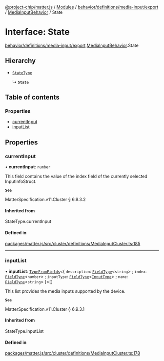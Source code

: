 [@project-chip/matter.js](../README.md) / [Modules](../modules.md) / [behavior/definitions/media-input/export](../modules/behavior_definitions_media_input_export.md) / [MediaInputBehavior](../modules/behavior_definitions_media_input_export.MediaInputBehavior.md) / State

# Interface: State

[behavior/definitions/media-input/export](../modules/behavior_definitions_media_input_export.md).[MediaInputBehavior](../modules/behavior_definitions_media_input_export.MediaInputBehavior.md).State

## Hierarchy

- [`StateType`](../modules/behavior_definitions_media_input_export._internal_.md#statetype)

  ↳ **`State`**

## Table of contents

### Properties

- [currentInput](behavior_definitions_media_input_export.MediaInputBehavior.State.md#currentinput)
- [inputList](behavior_definitions_media_input_export.MediaInputBehavior.State.md#inputlist)

## Properties

### currentInput

• **currentInput**: `number`

This field contains the value of the index field of the currently selected InputInfoStruct.

**`See`**

MatterSpecification.v11.Cluster § 6.9.3.2

#### Inherited from

StateType.currentInput

#### Defined in

[packages/matter.js/src/cluster/definitions/MediaInputCluster.ts:185](https://github.com/project-chip/matter.js/blob/904d0c9b952b91f28a21803759c5e5c66ee4d272/packages/matter.js/src/cluster/definitions/MediaInputCluster.ts#L185)

___

### inputList

• **inputList**: [`TypeFromFields`](../modules/tlv_export.md#typefromfields)\<\{ `description`: [`FieldType`](tlv_export.FieldType.md)\<`string`\> ; `index`: [`FieldType`](tlv_export.FieldType.md)\<`number`\> ; `inputType`: [`FieldType`](tlv_export.FieldType.md)\<[`InputType`](../enums/cluster_export.MediaInput.InputType.md)\> ; `name`: [`FieldType`](tlv_export.FieldType.md)\<`string`\>  }\>[]

This list provides the media inputs supported by the device.

**`See`**

MatterSpecification.v11.Cluster § 6.9.3.1

#### Inherited from

StateType.inputList

#### Defined in

[packages/matter.js/src/cluster/definitions/MediaInputCluster.ts:178](https://github.com/project-chip/matter.js/blob/904d0c9b952b91f28a21803759c5e5c66ee4d272/packages/matter.js/src/cluster/definitions/MediaInputCluster.ts#L178)
